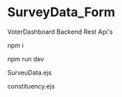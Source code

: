 # SurveyData_Form
VoterDashboard Backend Rest Api's


npm i

npm run dev

SurveuData.ejs

constituency.ejs